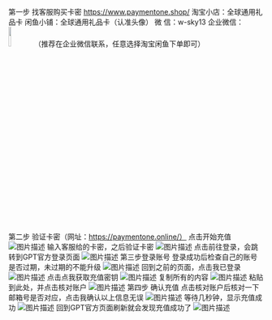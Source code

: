 第一步 找客服购买卡密
https://www.paymentone.shop/
淘宝小店：全球通用礼品卡
闲鱼小铺：全球通用礼品卡（认准头像）
微        信：w-sky13
企业微信：<img src="media/1.jpg" width="10%">（推荐在企业微信联系，任意选择淘宝闲鱼下单即可）

第二步 验证卡密（网址：https://paymentone.online/）
点击开始充值
![图片描述](./media/2.png)
输入客服给的卡密，之后验证卡密
![图片描述](./media/3.png)
点击前往登录，会跳转到GPT官方登录页面
![图片描述](./media/4.png)
第三步登录账号
登录成功后检查自己的账号是否过期，未过期的不能升级
![图片描述](./media/5.png)
回到之前的页面，点击我已登录
![图片描述](./media/6.png)
点击点我获取充值密钥
![图片描述](./media/7.png)
复制所有的内容
![图片描述](./media/8.png)
粘贴到此处，并点击核对账户
![图片描述](./media/9.png)
第四步 确认充值
点击核对账户后核对一下邮箱号是否对应，点击我确认以上信息无误
![图片描述](./media/10.png)
等待几秒钟，显示充值成功
![图片描述](./media/11.png)
回到GPT官方页面刷新就会发现充值成功了
![图片描述](./media/12.png)
